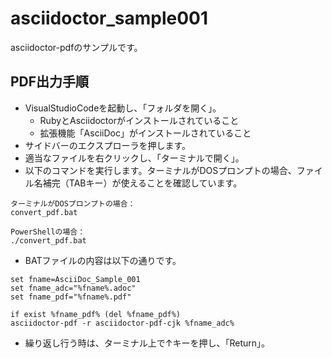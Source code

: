 # asciidoctor_sample001

asciidoctor-pdfのサンプルです。

## PDF出力手順

* VisualStudioCodeを起動し、「フォルダを開く」。
  * RubyとAsciidoctorがインストールされていること
  * 拡張機能「AsciiDoc」がインストールされていること
* サイドバーのエクスプローラを押します。
* 適当なファイルを右クリックし、「ターミナルで開く」。
* 以下のコマンドを実行します。ターミナルがDOSプロンプトの場合、ファイル名補完（TABキー）が使えることを確認しています。

```
ターミナルがDOSプロンプトの場合：
convert_pdf.bat

PowerShellの場合：
./convert_pdf.bat
```

* BATファイルの内容は以下の通りです。

```
set fname=AsciiDoc_Sample_001
set fname_adc="%fname%.adoc"
set fname_pdf="%fname%.pdf"

if exist %fname_pdf% (del %fname_pdf%)
asciidoctor-pdf -r asciidoctor-pdf-cjk %fname_adc%
```

* 繰り返し行う時は、ターミナル上で↑キーを押し、「Return」。

